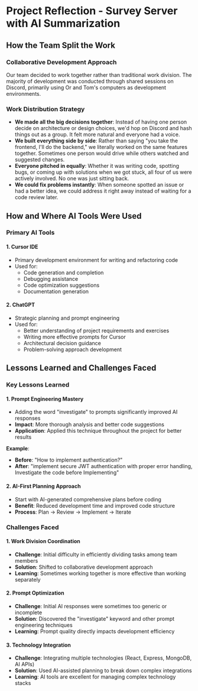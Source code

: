 # Project Reflection - Survey Server with AI Summarization

## How the Team Split the Work

### Collaborative Development Approach

Our team decided to work together rather than traditional work division. The majority of development was conducted through shared sessions on Discord, primarily using Or and Tom's computers as development environments.

### Work Distribution Strategy

- **We made all the big decisions together**: Instead of having one person decide on architecture or design choices, we'd hop on Discord and hash things out as a group. It felt more natural and everyone had a voice.
- **We built everything side by side**: Rather than saying "you take the frontend, I'll do the backend," we literally worked on the same features together. Sometimes one person would drive while others watched and suggested changes.
- **Everyone pitched in equally**: Whether it was writing code, spotting bugs, or coming up with solutions when we got stuck, all four of us were actively involved. No one was just sitting back.
- **We could fix problems instantly**: When someone spotted an issue or had a better idea, we could address it right away instead of waiting for a code review later.

## How and Where AI Tools Were Used

### Primary AI Tools

#### 1. **Cursor IDE**
- Primary development environment for writing and refactoring code
- Used for:
  - Code generation and completion
  - Debugging assistance
  - Code optimization suggestions
  - Documentation generation

#### 2. **ChatGPT**
- Strategic planning and prompt engineering
- Used for:
  - Better understanding of project requirements and exercises
  - Writing more effective prompts for Cursor
  - Architectural decision guidance
  - Problem-solving approach development

## Lessons Learned and Challenges Faced

### Key Lessons Learned

#### 1. **Prompt Engineering Mastery**
- Adding the word "investigate" to prompts significantly improved AI responses
- **Impact**: More thorough analysis and better code suggestions
- **Application**: Applied this technique throughout the project for better results

**Example**: 
- **Before**: "How to implement authentication?"
- **After**: "implement secure JWT authentication with proper error handling, Investigate the code before Implementing"

#### 2. **AI-First Planning Approach**
- Start with AI-generated comprehensive plans before coding
- **Benefit**: Reduced development time and improved code structure
- **Process**: Plan → Review → Implement → Iterate

### Challenges Faced

#### 1. **Work Division Coordination**
- **Challenge**: Initial difficulty in efficiently dividing tasks among team members
- **Solution**: Shifted to collaborative development approach
- **Learning**: Sometimes working together is more effective than working separately

#### 2. **Prompt Optimization**
- **Challenge**: Initial AI responses were sometimes too generic or incomplete
- **Solution**: Discovered the "investigate" keyword and other prompt engineering techniques
- **Learning**: Prompt quality directly impacts development efficiency

#### 3. **Technology Integration**
- **Challenge**: Integrating multiple technologies (React, Express, MongoDB, AI APIs)
- **Solution**: Used AI-assisted planning to break down complex integrations
- **Learning**: AI tools are excellent for managing complex technology stacks
